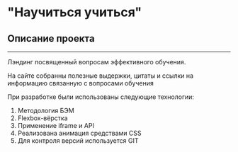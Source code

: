 # "Научиться учиться"
## Описание проекта
--------------------------
Лэндинг посвященный вопросам эффективного обучения.

На сайте собранны полезные выдержки, цитаты и ссылки на информацию связанную с вопросами обучения

При разработке были использованы следующие технологии:
1. Методология БЭМ
2. Flexbox-вёрстка
3. Применение iframe и API 
4. Реализована анимация средствами CSS
5. Для контроля версий используется GIT
